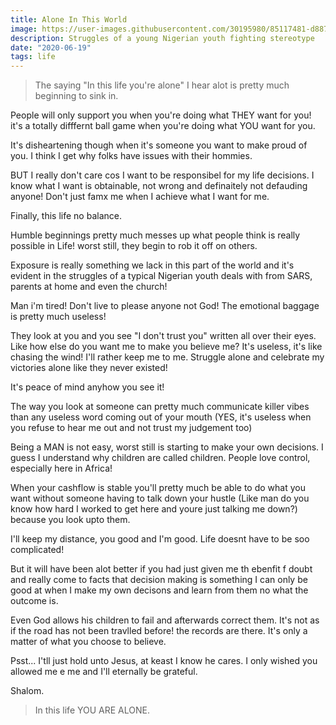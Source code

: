```yaml
---
title: Alone In This World
image: https://user-images.githubusercontent.com/30195980/85117481-d8876d00-b216-11ea-8ca7-f2e3e902c541.jpg
description: Struggles of a young Nigerian youth fighting stereotype
date: "2020-06-19"
tags: life
---
```


> The saying "In this life you're alone" I hear alot is pretty much beginning to sink in.

People will only support you when you're doing what THEY want for you! it's a totally difffernt ball game when you're doing what YOU want for you.

It's disheartening though when it's someone you want to make proud of you. I think I get why folks have issues with their hommies.

BUT I really don't care cos I want to be responsibel for my life decisions. I know what I want is obtainable, not wrong and definaitely not defauding anyone! Don't just famx me when I achieve what I want for me.

Finally, this life no balance.

Humble beginnings pretty much messes up what people think is really possible in Life! worst still, they begin to rob it off on others.

Exposure is really something we lack in this part of the world and it's evident in the struggles of a typical Nigerian youth deals with from SARS, parents at home and even the church!

Man i'm tired! Don't live to please anyone not God! The emotional baggage is pretty much useless!

They look at you and you see "I don't trust you" written all over their eyes. Like how else do you want me to make you believe me? It's useless, it's like chasing the wind! I'll rather keep me to me. Struggle alone and celebrate my victories alone like they never existed!

It's peace of mind anyhow you see it!

The way you look at someone can pretty much communicate killer vibes than any useless word coming out of your mouth (YES, it's useless when you refuse to hear me out and not trust my judgement too)

Being a MAN is not easy, worst still is starting to make your own decisions. I guess I understand why children are called children. People love control, especially here in Africa!

When your cashflow is stable you'll pretty much be able to do what you want without someone having to talk down your hustle (Like man do you know how hard I worked to get here and youre just talking me down?) because you look upto them.

I'll keep my distance, you good and I'm good. Life doesnt have to be soo complicated!

But it will have been alot better if you had just given me th ebenfit f doubt and really come to facts that decision making is something I can only be good at when I make my own decisons and learn from them no what the outcome is.

Even God allows his children to fail and afterwards correct them. It's not as if the road has not been travlled before! the records are there. It's only a matter of what you choose to believe.

Psst... I'tll just hold unto Jesus, at keast I know he cares. I only wished you allowed me e me and I'll eternally be grateful.

Shalom.

> In this life YOU ARE ALONE.